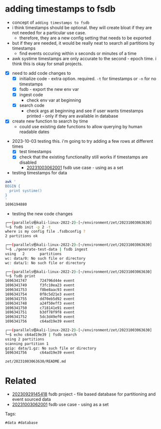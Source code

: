 # adding timestamps to fsdb

- concept of `adding timestamps to fsdb`
- i think timestamps should be optional. they will create bloat if they are not needed for a particular use case.
  - therefore, they are a new config setting that needs to be exported
- but if they are needed, it would be really neat to search all partitions by timestamps
  - find events occuring within x seconds or minutes of a time
- awk systime timestamps are only accurate to the second - epoch time. i think this is okay for small projects.
- [x] need to add code changes to
  - [x] initialize code - extra option. required. `-t` for timestamps or `-n` for no timestamps
  - [x] fsdb - export the new env var
  - [x] ingest code
    - check env var at beginning
  - [x] search code
    - check args at beginning and see if user wants timestamps printed - only if they are available in database
- [x] create new function to search by time
  - could use existing date functions to allow querying by human readable dates
- 2023-10-03 testing this. i'm going to try adding a few rows at different times
  - [x] test timestamps
  - [x] check that the existing functionality still works if timestamps are disabled
    - [20231003062001](/zet/20231003062001/README.md) fsdb use case - using as a set

- testing timestamps for data
```bash
awk '
BEGIN {
  print systime()
}
'
1696194880
```

- testing the new code changes
```bash
┌──(parallels㉿kali-linux-2022-2)-[~/environment/zet/20231003063630]
└─$ fsdb init -p 2 -t
where is my config file .fsdbconfig ?
2 partitions ok

┌──(parallels㉿kali-linux-2022-2)-[~/environment/zet/20231003063630]
└─$ ./generate-test-data | fsdb ingest
using   2       partitions
wc: data/0: No such file or directory
wc: data/1: No such file or directory

┌──(parallels㉿kali-linux-2022-2)-[~/environment/zet/20231003063630]
└─$ fsdb print
1696341747      724796d44e event
1696341749      f3fc10ea23 event
1696341753      f8be8aac93 event
1696341754      0f8c5d21e3 event
1696341755      dd70eb5d92 event
1696341748      a24f50eff3 event
1696341750      c718141e91 event
1696341751      b3df78f9f8 event
1696341752      5dc3d49ef0 event
1696341756      c64ad19e39 event

┌──(parallels㉿kali-linux-2022-2)-[~/environment/zet/20231003063630]
└─$ echo c64ad19e39 | fsdb search
using 2 partitions
scanning partition 1
gzip: data/1.gz: No such file or directory
1696341756      c64ad19e39 event
```

` zet/20231003063630/README.md `

# Related

- [20230929145418](/zet/20230929145418/README.md) fsdb project - file based database for partitioning and event sourced data
- [20231003062001](/zet/20231003062001/README.md) fsdb use case - using as a set

Tags:

    #data #database
